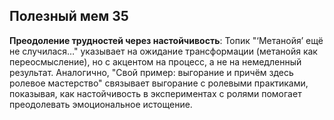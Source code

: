 ## Полезный мем 35

**Преодоление трудностей через настойчивость**: Топик "‘Метанойя’ ещё не случилася…" указывает на ожидание трансформации (метанойя как переосмысление), но с акцентом на процесс, а не на немедленный результат. Аналогично, "Свой пример: выгорание и причём здесь ролевое мастерство" связывает выгорание с ролевыми практиками, показывая, как настойчивость в экспериментах с ролями помогает преодолевать эмоциональное истощение.